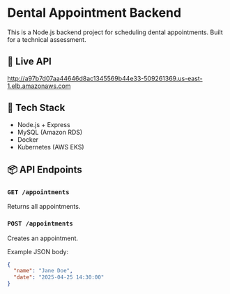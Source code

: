 # Dental Appointment Backend

This is a Node.js backend project for scheduling dental appointments. Built for a technical assessment.

## 🔗 Live API

http://a97b7d07aa44646d8ac1345569b44e33-509261369.us-east-1.elb.amazonaws.com

## 🚀 Tech Stack

- Node.js + Express
- MySQL (Amazon RDS)
- Docker
- Kubernetes (AWS EKS)

## 📦 API Endpoints

### `GET /appointments`

Returns all appointments.

### `POST /appointments`

Creates an appointment.

Example JSON body:

```json
{
  "name": "Jane Doe",
  "date": "2025-04-25 14:30:00"
}
```
